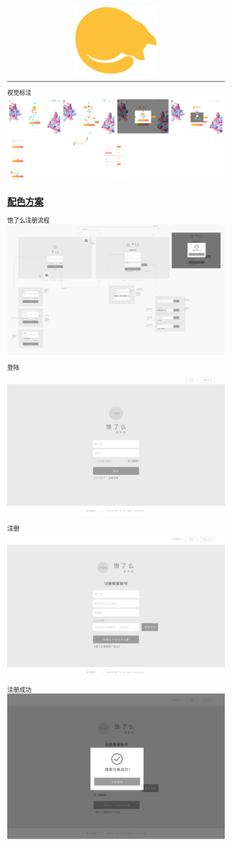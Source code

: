 <div align=center>
<img src="baoleme_logo_cat.svg">
</div>

---
视觉标注
![视觉标注](视觉标注.png)

[配色方案](配色方案.pdf)
---

饱了么注册流程
![饱了么注册流程](饱了么注册流程.png)

登陆
![登陆](登陆.png)

注册
![注册](注册.png)

注册成功
![注册成功](注册成功.png)